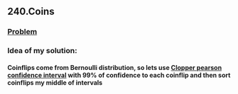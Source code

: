 ## 240.Coins
### [Problem](https://coderun.yandex.ru/problem/coins/description?currentPage=2&groups=data-analytics&groups=ml&pageSize=20&search=)

### Idea of my solution:
####    Coinflips come from Bernoulli distribution, so lets use [Clopper pearson confidence interval](https://en.wikipedia.org/wiki/Binomial_proportion_confidence_interval) with 99% of confidence to each coinflip and then sort coinflips my middle of intervals